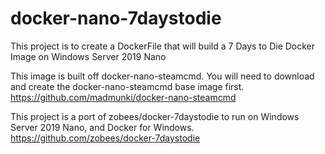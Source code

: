# docker-nano-7daystodie
This project is to create a DockerFile that will build a 7 Days to Die Docker Image on Windows Server 2019 Nano

This image is built off docker-nano-steamcmd. You will need to download and create the docker-nano-steamcmd base image first.
https://github.com/madmunki/docker-nano-steamcmd

This project is a port of zobees/docker-7daystodie to run on Windows Server 2019 Nano, and Docker for Windows.
https://github.com/zobees/docker-7daystodie
